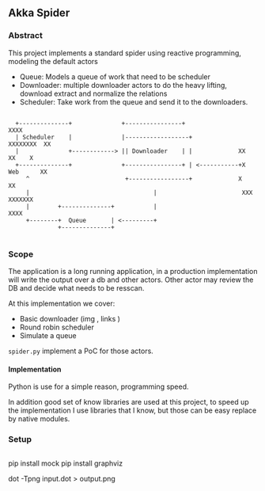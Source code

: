 ## Akka Spider

### Abstract

This project implements a standard spider using reactive programming, modeling the default actors

- Queue: Models a queue of work that need to be scheduler
- Downloader: multiple downloader actors to do the heavy lifting, download extract and normalize the relations
- Scheduler: Take work from the queue and send it to the downloaders.

```

  +--------------+              +----------------+                       XXXX
  | Scheduler    |              |------------------+              XXXXXXXX  XX
  |              +------------> || Downloader    | |             XX    XX    X
  +--------------+              +----------------+ | <-----------+X Web      XX
     ^                           +-----------------+             X           XX
     |                                   |                        XXX  XXXXXXX
     |        +--------------+           |                          XXXX
     +--------+  Queue       | <---------+
              +--------------+


```

### Scope

The application is a long running application, in a production implementation will write the output over a db and
other actors. Other actor may review the DB and decide what needs to be resscan.

At this implementation we cover:

- Basic downloader (img , links )
- Round robin scheduler
- Simulate a queue

```spider.py``` implement a PoC for those actors.


#### Implementation

Python is use for a simple reason, programming speed.

In addition good set of know libraries are used at this project, to speed up the implementation I use libraries that I know, but
those can be easy replace by native modules.

### Setup

```

```
pip install mock
pip install graphviz


dot -Tpng input.dot > output.png

